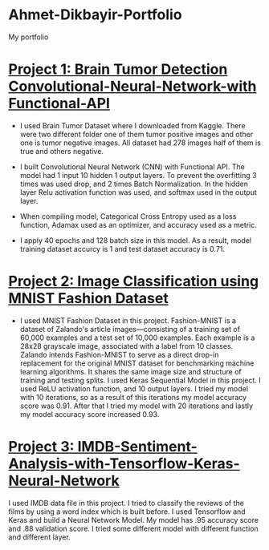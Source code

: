 # Ahmet-Dikbayir-Portfolio
My portfolio
# [Project 1: Brain Tumor Detection Convolutional-Neural-Network-with Functional-API](https://github.com/AhmetDikbayir/Convolutional-Neural-Network-with-Functional-API)

* I used Brain Tumor Dataset where I downloaded from Kaggle. There were two different folder one of them tumor positive images and other one is tumor negative images. All dataset had 278 images half of them is true and others negative. 

* I built Convolutional Neural Network (CNN) with Functional API. The model had 1 input 10 hidden 1 output layers. To prevent the overfitting 3 times was used drop, and 2 times Batch Normalization. In the hidden layer Relu activation function was used, and softmax used in the output layer. 

* When compiling model, Categorical Cross Entropy used as a loss function, Adamax used as an optimizer, and accuracy used as a metric.

* I apply 40 epochs and 128 batch size in this model. As a result, model training dataset accurcy is 1 and test dataset accuracy is 0.71.

# [Project 2: Image Classification using MNIST Fashion Dataset](https://github.com/AhmetDikbayir/Neural-Network-Project-with-MNIST-Fashion-Dataset)
* I used MNIST Fashion Dataset in this project. Fashion-MNIST is a dataset of Zalando's article images—consisting of a training set of 60,000 examples and a test set of 10,000 examples. Each example is a 28x28 grayscale image, associated with a label from 10 classes. Zalando intends Fashion-MNIST to serve as a direct drop-in replacement for the original MNIST dataset for benchmarking machine learning algorithms. It shares the same image size and structure of training and testing splits. I used Keras Sequential Model in this project. I used ReLU activation function, and 10 output layers. I tried my model with 10 iterations, so as a result of this iterations my model accuracy score was 0.91. After that I tried my model with 20 iterations and lastly my model accuracy score increased 0.93.

# [Project 3: IMDB-Sentiment-Analysis-with-Tensorflow-Keras-Neural-Network](https://github.com/AhmetDikbayir/IMDB-Sentiment-Analysis-with-Tensorflow-Keras-Neural-Network)
I used IMDB data file in this project. I tried to classify the reviews of the films by using a word index which is built before. I used Tensorflow and Keras and build a Neural Network Model. My model has .95 accuracy score and .88 validation score. I tried some different model with different function and different layer.


 

